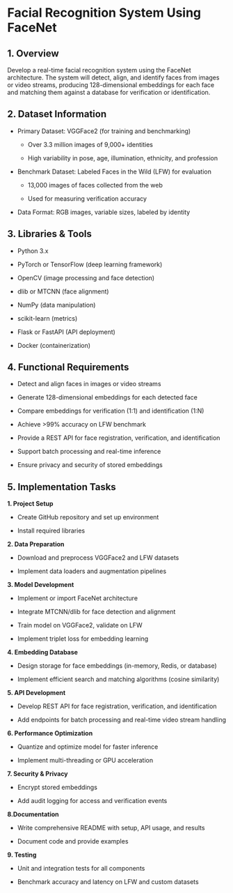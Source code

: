 # Facial Recognition System Using FaceNet
## 1. Overview
  Develop a real-time facial recognition system using the FaceNet architecture. The system will detect, align, and identify faces from images or video streams, producing 128-dimensional embeddings for each face and matching them against a database for verification or identification.

## 2. Dataset Information
* Primary Dataset: VGGFace2 (for training and benchmarking)

  * Over 3.3 million images of 9,000+ identities

  * High variability in pose, age, illumination, ethnicity, and profession

* Benchmark Dataset: Labeled Faces in the Wild (LFW) for evaluation

  * 13,000 images of faces collected from the web

  * Used for measuring verification accuracy

* Data Format: RGB images, variable sizes, labeled by identity

## 3. Libraries & Tools
* Python 3.x

* PyTorch or TensorFlow (deep learning framework)

* OpenCV (image processing and face detection)

* dlib or MTCNN (face alignment)

* NumPy (data manipulation)

* scikit-learn (metrics)

* Flask or FastAPI (API deployment)

* Docker (containerization)

## 4. Functional Requirements
* Detect and align faces in images or video streams

* Generate 128-dimensional embeddings for each detected face

* Compare embeddings for verification (1:1) and identification (1:N)

* Achieve >99% accuracy on LFW benchmark

* Provide a REST API for face registration, verification, and identification

* Support batch processing and real-time inference

* Ensure privacy and security of stored embeddings

## 5. Implementation Tasks
<b>1. Project Setup</b>

* Create GitHub repository and set up environment

* Install required libraries

<b>2. Data Preparation</b>

* Download and preprocess VGGFace2 and LFW datasets

* Implement data loaders and augmentation pipelines

<b>3. Model Development</b>

* Implement or import FaceNet architecture

* Integrate MTCNN/dlib for face detection and alignment

* Train model on VGGFace2, validate on LFW

* Implement triplet loss for embedding learning

<b>4. Embedding Database</b>

* Design storage for face embeddings (in-memory, Redis, or database)

* Implement efficient search and matching algorithms (cosine similarity)

<b>5. API Development</b>

* Develop REST API for face registration, verification, and identification

* Add endpoints for batch processing and real-time video stream handling

<b>6. Performance Optimization</b>

* Quantize and optimize model for faster inference

* Implement multi-threading or GPU acceleration

<b>7. Security & Privacy</b>

* Encrypt stored embeddings

* Add audit logging for access and verification events

<b>8.Documentation</b>

* Write comprehensive README with setup, API usage, and results

* Document code and provide examples

<b>9. Testing</b>

* Unit and integration tests for all components

* Benchmark accuracy and latency on LFW and custom datasets

